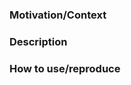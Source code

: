 <!--- provide a general summary of your changes in the title above -->

<!--- Mental Checklist
Go over these following points and check that your PR is complete.
- My code follows the code style and contributing guidelines of this project.
- The title is as descriptive as possible and prefixed with the type of change (e.g. feat, refactor, fix).
  (Keep in mind that the title will be displayed in the change log)
- My commits are clean and concise and include what changed and why.
- My changes require a change to the documentation and I have updated it accordingly.
- I have added tests to cover my changes and all new and existing tests pass.
- I provided steps for reviewers and users to test out my changes.
- My description is written in a way that externals can understand my changes. -->

### Motivation/Context

<!--- why is this change required? what problem does it solve? -->

### Description

<!--- describe your changes in detail -->
<!--- if you have multiple commits, how do they connect? -->

### How to use/reproduce

<!--- describe how reviewers can test your changes -->

